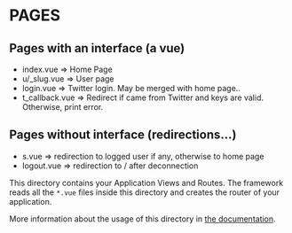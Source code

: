 # PAGES

## Pages with an interface (a vue)

- index.vue => Home Page
- u/_slug.vue => User page
- login.vue => Twitter login. May be merged with home page..
- t_callback.vue => Redirect if came from Twitter and keys are valid. Otherwise, print error.

## Pages without interface (redirections...)

- s.vue => redirection to logged user if any, otherwise to home page
- logout.vue => redirection to / after deconnection

This directory contains your Application Views and Routes.
The framework reads all the `*.vue` files inside this directory and creates the router of your application.

More information about the usage of this directory in [the documentation](https://nuxtjs.org/guide/routing).
